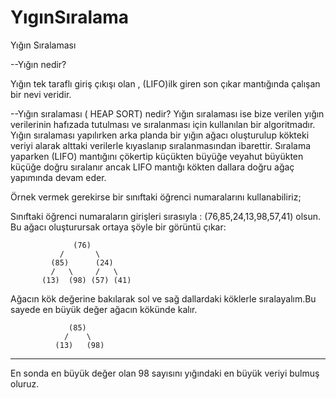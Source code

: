 # YıgınSıralama
Yığın Sıralaması

--Yığın nedir?

Yığın tek taraflı giriş çıkışı olan , (LIFO)ilk giren son çıkar mantığında çalışan bir nevi veridir.
 
 --Yığın sıralaması ( HEAP SORT) nedir?
 Yığın sıralaması ise bize verilen yığın verilerinin hafızada tutulması ve sıralanması için kullanılan bir algoritmadır.
 Yığın sıralaması yapılırken arka planda bir yığın ağacı oluşturulup kökteki veriyi alarak alttaki verilerle kıyaslanıp sıralanmasından ibarettir.
 Sıralama yaparken (LIFO) mantığını çökertip küçükten büyüğe veyahut büyükten küçüğe doğru sıralanır ancak LIFO mantığı kökten dallara doğru ağaç yapımında devam eder.

Örnek vermek gerekirse bir sınıftaki öğrenci numaralarını kullanabiliriz;

Sınıftaki öğrenci numaraların girişleri sırasıyla : (76,85,24,13,98,57,41) olsun.
Bu ağacı oluşturursak ortaya şöyle bir görüntü çıkar:

                  (76)
               /       \
             (85)      (24)
             /   \     /   \
           (13)  (98) (57) (41)
       
Ağacın kök değerine bakılarak sol ve sağ dallardaki köklerle sıralayalım.Bu sayede en büyük değer ağacın kökünde kalır.
 
                 (85)
                /    \
              (13)   (98)
              
 ----------------------------------------------------------------------------------------------------------------------------
 
 En sonda en büyük değer olan 98 sayısını yığındaki en büyük veriyi bulmuş oluruz.

